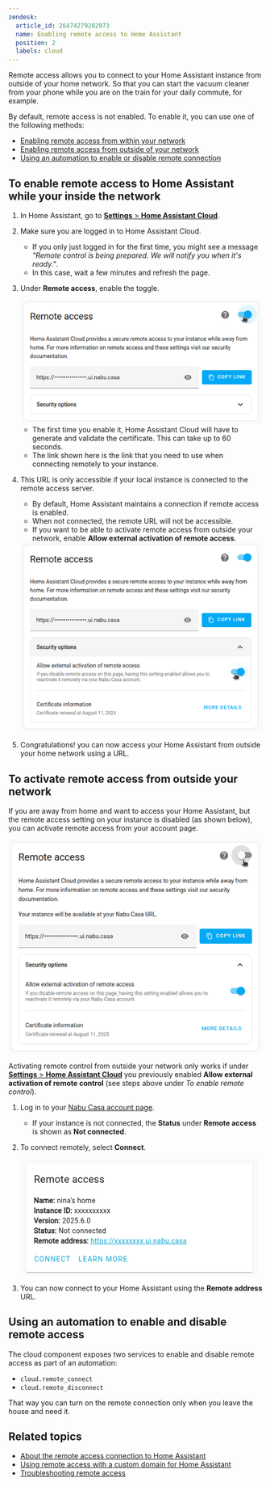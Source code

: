 ```yaml
---
zendesk:
  article_id: 26474279202973
  name: Enabling remote access to Home Assistant
  position: 2
  labels: cloud
---
```


Remote access allows you to connect to your Home Assistant instance from outside of your home network. So that you can start the vacuum cleaner from your phone while you are on the train for your daily commute, for example.

By default, remote access is not enabled. To enable it, you can use one of the following methods:

- [Enabling remote access from within your network](#to-enable-remote-access-to-home-assistant)
- [Enabling remote access from outside of your network](#to-activate-remote-control-from-outside-your-network)
- [Using an automation to enable or disable remote connection](#using-an-automation-to-enable-and-disable-the-remote-connection)

## To enable remote access to Home Assistant while your inside the network

1. In Home Assistant, go to [**Settings** > **Home Assistant Cloud**](https://my.home-assistant.io/redirect/cloud/).
2. Make sure you are logged in to Home Assistant Cloud.
   - If you only just logged in for the first time, you might see a message _"Remote control is being prepared. We will notify you when it's ready."_.
   - In this case, wait a few minutes and refresh the page.
3. Under **Remote access**, enable the toggle.

    <img src="/static/img/cloud/ha-remote-access-enable-01.png" alt='Screenshot of the remote control option.' class='img-fluid'>

   - The first time you enable it, Home Assistant Cloud will have to generate and validate the certificate. This can take up to 60 seconds.
   - The link shown here is the link that you need to use when connecting remotely to your instance.

4. This URL is only accessible if your local instance is connected to the remote access server.

   - By default, Home Assistant maintains a connection if remote access is enabled.
   - When not connected, the remote URL will not be accessible.
   - If you want to be able to activate remote access from outside your network, enable **Allow external activation of remote access**.

   <img src="/static/img/cloud/ha-remote-access-activate-from-outside.png" alt='Screenshot of the option to enable remote access from outside the network.' class='img-fluid'>

5. Congratulations! you can now access your Home Assistant from outside your home network using a URL.

## To activate remote access from outside your network

If you are away from home and want to access your Home Assistant, but the remote access setting on your instance is disabled (as shown below), you can activate remote access from your account page.

<img src="/static/img/cloud/ha-remote-access-disabled.png" alt='Screenshot showing a disabled remote access option on the Home Assistant instance.' class='img-fluid'>

Activating remote control from outside your network only works if under [**Settings** > **Home Assistant Cloud**](https://my.home-assistant.io/redirect/cloud/) you previously enabled **Allow external activation of remote control** (see steps above under _To enable remote control_).

1. Log in to your [Nabu Casa account page](https://account.nabucasa.com).
   - If your instance is not connected, the **Status** under **Remote access** is shown as **Not connected**.
2. To connect remotely, select **Connect**.

   <img src="/static/img/cloud/ha-remote-access-connect.png" alt='Screenshot of the remote access section with the Connect button.' class='img-fluid'>

3. You can now connect to your Home Assistant using the **Remote address** URL.

## Using an automation to enable and disable remote access

The cloud component exposes two services to enable and disable remote access as part of an automation:

- `cloud.remote_connect`
- `cloud.remote_disconnect`

That way you can turn on the remote connection only when you leave the house and need it.

## Related topics

- [About the remote access connection to Home Assistant](/hc/en-us/articles/26469707849629/)
- [Using remote access with a custom domain for Home Assistant](/hc/en-us/articles/26497540527517/)
- [Troubleshooting remote access](https://support.nabucasa.com/hc/en-us/sections/26315762664861)
